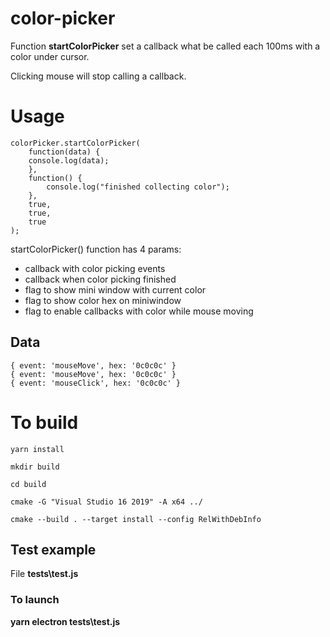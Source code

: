 
# color-picker

  

Function **startColorPicker** set a callback what be called each 100ms with a color under cursor.

Clicking mouse will stop calling a callback.

  

# Usage

    colorPicker.startColorPicker(
	    function(data) {
	    console.log(data);
	    },
	    function() {
		    console.log("finished collecting color");
	    },
	    true,
		true,
	    true
    );

startColorPicker() function has 4 params:
* callback with color picking events
* callback when color picking finished
* flag to show mini window with current color
* flag to show color hex on miniwindow
* flag to enable callbacks with color while mouse moving 

## Data
	
	{ event: 'mouseMove', hex: '0c0c0c' }
	{ event: 'mouseMove', hex: '0c0c0c' }
	{ event: 'mouseClick', hex: '0c0c0c' }

  

# To build

    yarn install
    
    mkdir build
    
    cd build
    
    cmake -G "Visual Studio 16 2019" -A x64 ../
    
    cmake --build . --target install --config RelWithDebInfo

  

## Test example

File **tests\test.js**

  

### To launch

**yarn electron tests\test.js**

